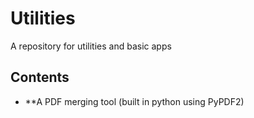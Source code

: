 # Utilities

A repository for utilities and basic apps

## Contents

* **A PDF merging tool (built in python using PyPDF2)
